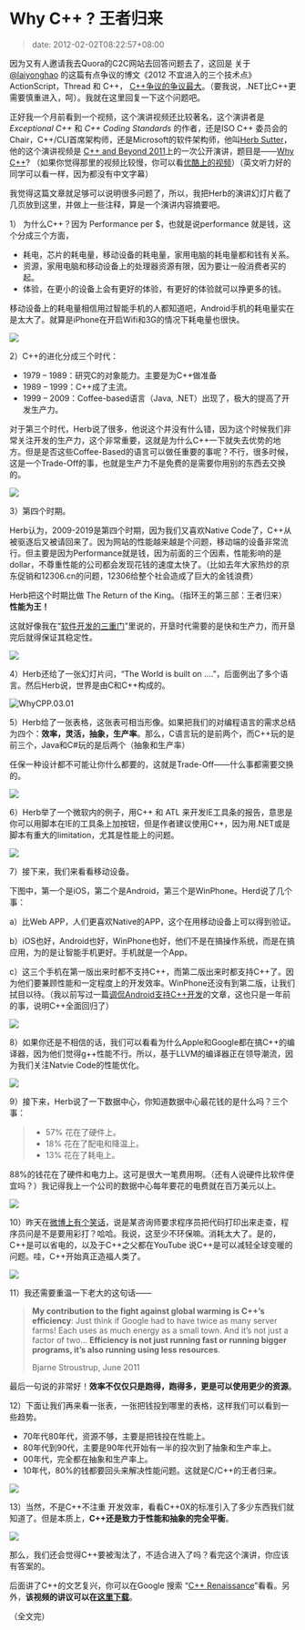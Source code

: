 # Why C++ ? 王者归来
>date: 2012-02-02T08:22:57+08:00


因为又有人邀请我去Quora的C2C网站去回答问题去了，这回是 关于 [@laiyonghao](http://weibo.com/n/laiyonghao) 的这篇有点争议的博文《2012 不宜进入的三个技术点》ActionScript，Thread 和 C++， [C++争议的争议最大](http://blog.csdn.net/lanphaday/article/details/7223385)。（要我说，.NET比C++更需要慎重进入，呵）。我就在这里回复一下这个问题吧。


正好我一个月前看到一个视频，这个演讲视频还比较著名，这个演讲者是*Exceptional C++* 和 *C++ Coding Standards* 的作者，还是ISO C++ 委员会的Chair，C++/CLI首席架构师，还是Microsoft的软件架构师，他叫[Herb Sutter](http://herbsutter.com/)，他的这个演讲视频是 [C++ and Beyond 2011](http://cppandbeyond.com/)上的一次公开演讲，题目是——[Why C++](http://channel9.msdn.com/posts/C-and-Beyond-2011-Herb-Sutter-Why-C)? （如果你觉得那里的视频比较慢，你可以看[优酷上的视频](http://v.youku.com/v_show/id_XMzA5OTIwODIw.html)）（英文听力好的同学可以看一样，因为都没有中文字幕）


我觉得这篇文章就足够可以说明很多问题了，所以，我把Herb的演讲幻灯片截了几页放到这里，并做上一些注释，算是一个演讲内容摘要吧。


1） 为什么C++？因为 Performance per $，也就是说performance 就是钱，这个分成三个方面，


* 耗电，芯片的耗电量，移动设备的耗电量，家用电脑的耗电量都和钱有关系。
* 资源，家用电脑和移动设备上的处理器资源有限，因为要让一般消费者买的起。
* 体验，在更小的设备上会有更好的体验，有更好的体验就可以挣更多的钱。


移动设备上的耗电量相信用过智能手机的人都知道吧，Android手机的耗电量实在是太大了。就算是iPhone在开启Wifi和3G的情况下耗电量也很快。


![](/assets/images/WhyCPP.01.jpg)



2）C++的进化分成三个时代：


* 1979 – 1989：研究C的对象能力。主要是为C++做准备
* 1989 – 1999：C++成了主流。
* 1999 – 2009：Coffee-based语言（Java, .NET）出现了，极大的提高了开发生产力。


对于第三个时代，Herb说了很多，他说这个并没有什么错，因为这个时候我们非常关注开发的生产力，这个非常重要，这就是为什么C++一下就失去优势的地方。但是是否这些Coffee-Based的语言可以做任重要的事呢？不行，很多时候，这是一个Trade-Off的事，也就是生产力不是免费的是需要你用别的东西去交换的。


![](/assets/images/WhyCPP.02.jpg)


3）第四个时期。


Herb认为，2009-2019是第四个时期，因为我们又喜欢Native Code了，C++从被驱逐后又被请回来了。因为网站的性能越来越是个问题，移动端的设备非常流行。但主要是因为Performance就是钱，因为前面的三个因素，性能影响的是dollar，不尊重性能的公司都会发现花钱的速度太快了。（比如去年大家热炒的京东促销和12306.cn的问题，12306给整个社会造成了巨大的金钱浪费）


Herb把这个时期比做 The Return of the King。（指环王的第三部：王者归来） **性能为王！**


这就好像我在“[软件开发的三重门](https://coolshell.cn/articles/6526.html "软件开发的“三重门”")”里说的，开垦时代需要的是快和生产力，而开垦完后就得保证其稳定性。


![](/assets/images/WhyCPP.03.jpg)


4）Herb还给了一张幻灯片问，“The World is built on ….”，后面例出了多个语言。然后Herb说，世界是由C和C++构成的。


![](/assets/images/WhyCPP.03.01.jpg "WhyCPP.03.01")


5）Herb给了一张表格，这张表可相当形像。如果把我们的对编程语言的需求总结为四个：**效率，灵活，抽象，生产率**。那么，C语言玩的是前两个，而C++玩的是前三个，Java和C#玩的是后两个（抽象和生产率）


任保一种设计都不可能让你什么都要的，这就是Trade-Off——什么事都需要交换的。


![](/assets/images/WhyCPP.04.jpg)


6）Herb举了一个微软内的例子，用C++ 和 ATL 来开发IE工具条的报告，意思是你可以用脚本在IE的工具条上加按钮，但是作者建议使用C++，因为用.NET或是脚本有重大的limitation，尤其是性能上的问题。


![](/assets/images/WhyCPP.05.jpg)


7）接下来，我们来看看移动设备。


下图中，第一个是iOS，第二个是Android，第三个是WinPhone。Herd说了几个事：


a）比Web APP，人们更喜欢Native的APP，这个在用移动设备上可以得到验证。


b）iOS也好，Android也好，WinPhone也好，他们不是在搞操作系统，而是在搞应用，为的是让智能手机更好。手机就是一个App。


c）这三个手机在第一版出来时都不支持C++，而第二版出来时都支持C++了。因为他们要兼顾性能和一定程度上的开发效率。WinPhone还没有到第二版，让我们拭目以待。（我以前写过一篇[调侃Android支持C++开发](https://coolshell.cn/articles/3549.html "Android将允许纯C/C++开发应用")的文章，这也只是一年前的事，说明C++全面回归了）


![](/assets/images/WhyCPP.06.jpg)


8）如果你还是不相信的话，我们可以看看为什么Apple和Google都在搞C++的编译器，因为他们觉得g++性能不行。所以，基于LLVM的编译器正在领导潮流，因为我们关注Natvie Code的性能优化。


![](/assets/images/WhyCPP.07.jpg)


9）接下来，Herb说了一下数据中心，你知道数据中心最花钱的是什么吗？三个事：



> 
> * 57% 花在了硬件上。
> * 18% 花在了配电和降温上。
> * 13% 花在了耗电上。
> 
> 
> 


88%的钱花在了硬件和电力上。这可是很大一笔费用啊。（还有人说硬件比软件便宜吗？）我记得我上一个公司的数据中心每年要花的电费就在百万美元以上。


![](/assets/images/WhyCPP.08.jpg)


10）昨天在[微博上有个笑话](http://weibo.com/1401880315/y3kshD9jf)，说是某咨询师要求程序员把代码打印出来走查，程序员问是不是要用彩打？哈哈。我说，这至少不环保嘛。消耗太大了。是的，C++是可以省电的，以及于C++之父都在YouTube 说C++是可以减轻全球变暖的问题。哇，C++开始真正造福人类了。


![](/assets/images/WhyCPP.09.jpg)


11）我还需要重温一下老大的这句话——



> **My contribution to the fight against global warming is C++’s efficiency**: Just think if Google had to have twice as many server farms! Each uses as much energy as a small town. And it’s not just a factor of two… **Efficiency is not just running fast or running bigger programs, it’s also running using less resources**.
> 
> 
> Bjarne Stroustrup, June 2011
> 
> 
> 


最后一句说的非常好！**效率不仅仅只是跑得，跑得多，更是可以使用更少的资源**。


12）下面让我们再来看一张表，一张把钱投到哪里的表格，这样我们可以看到一些趋势。


* 70年代80年代，资源不够，主要是把钱投在性能上。
* 80年代到90代，主要是90年代开始有一半的投次到了抽象和生产率上。
* 00年代，完全都在抽象和生产率上。
* 10年代，80%的钱都要回头来解决性能问题。这就是C/C++的王者归来。


![](/assets/images/WhyCPP.10.jpg)


13）当然，不是C++不注重 开发效率，看看C++0X的标准引入了多少东西我们就知道了。但是本质上，**C++还是致力于性能和抽象的完全平衡**。


![](/assets/images/WhyCPP.11.jpg)


那么，我们还会觉得C++要被淘汰了，不适合进入了吗？看完这个演讲，你应该有答案的。


后面讲了C++的文艺复兴，你可以在Google 搜索 “[C++ Renaissance](https://www.google.com/search?q=C%2B%2B+Renaissance)”看看。另外，**该视频的讲议可以在[这里下载](http://ecn.channel9.msdn.com/content/WhyCPPCB2011.pdf)**。


（全文完）


